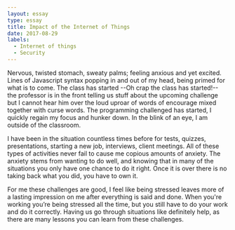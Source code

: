 ```yaml
---
layout: essay
type: essay
title: Impact of the Internet of Things
date: 2017-08-29
labels:
  - Internet of things
  - Security
---
```


Nervous, twisted stomach, sweaty palms; feeling anxious and yet excited. Lines of Javascript syntax popping in and out of my head, being primed for what is to come. The class has started --Oh crap the class has started!-- the professor is in the front telling us stuff about the upcoming challenge but I cannot hear him over the loud uproar of words of encourage mixed together with curse words. The programming challenged has started, I quickly regain my focus and hunker down. In the blink of an eye, I am outside of the classroom.

I have been in the situation countless times before for tests, quizzes, presentations, starting a new job, interviews, client meetings. All of these types of activities never fail to cause me  copious amounts of anxiety. The anxiety stems from wanting to do well, and knowing that in many of the situations you only have one chance to do it right. Once it is over there is no taking back what you did, you have to own it. 

For me these challenges are good, I feel like being stressed leaves more of a lasting impression on me after everything is said and done. When you're working you’re being stressed all the time, but you still have to do your work and do it correctly. Having us go through situations like definitely help, as there are many lessons you can learn from these challenges.

